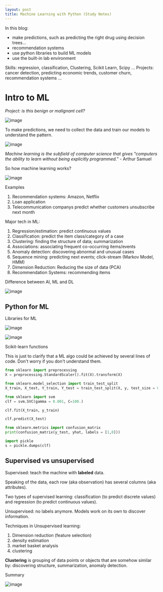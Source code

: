 ```yaml
---
layout: post
title: Machine Learning with Python (Study Notes)
---
```


In this blog: 

- make predictions, such as predicting the right drug using decision trees...
- recommendation systems
- use python libraries to build ML models
- use the built-in lab environment


Skills: regression, classification, Clustering, Scikit Learn, Scipy ...
Projects: cancer detection, predicting economic trends, customer churn, recommendation systems ...

# Intro to ML 

_Project: is this benign or malignant cell?_

![image](https://user-images.githubusercontent.com/51500878/141710323-f755f112-a394-4050-9565-cdec5f4c3564.png)

To make predictions, we need to collect the data and train our models to understand the pattern.

![image](https://user-images.githubusercontent.com/51500878/141710799-1889bf09-dc1e-41a7-aa29-e4008c66164a.png)


_Machine learning is the subfield of computer science that gives "computers the ability to learn without being explicitly programmed."_     - Arthur Samuel

So how machine learning works?

![image](https://user-images.githubusercontent.com/51500878/141711039-901a859e-65f8-4e05-aa04-381c56278f5d.png)

Examples 

1. Recommendation systems: Amazon, Netflix
2. Loan application
3. Telecommunication companys predict whether customers unsubscribe next month

Major tech in ML:

1. Regression/estimation: predict continuous values
2. Classification: predict the item class/category of a case
3. Clustering: finding the structure of data; summarization
4. Associations: associating frequent co-occurring items/events
5. Anomaly detection: discovering abnormal and unusual cases
6. Sequence mining: predicting next events; click-stream (Markov Model, HMM)
7. Dimension Reduction: Reducing the size of data (PCA)
8. Recommendation Systems: recommending items

Difference between AI, ML and DL

![image](https://user-images.githubusercontent.com/51500878/142795432-583c577d-9921-4ad4-9888-dd5d046390cf.png)


## Python for ML  

Libraries for ML

![image](https://user-images.githubusercontent.com/51500878/142795702-569030ad-4942-48ee-85db-4ec3ff4102c6.png)

![image](https://user-images.githubusercontent.com/51500878/142795791-8af1292b-b22a-4d1f-91a3-879bd3de9f37.png)

Scikit-learn functions

This is just to clarify that a ML algo could be achieved by several lines of code. Don't worry if you don't understand them.

```python
from sklearn import preprocessing
X = preprocessing.StandardScaler().fit(X).transform(X)

from sklearn.model_selection import train_test_split
X_train, X_test, Y_train, Y_test = train_test_split(X, y, test_size = 0.33)

from sklearn import svm
clf = svm.SVC(gamma = 0.001, C=100.)

clf.fit(X_train, y_train)

clf.predict(X_test)

from sklearn.metrics import confusion_matrix
print(confusion_matrix(y_test, yhat, labels = [1,0]))

import pickle
s = pickle.dumps(clf)
```

## Supervised vs unsupervised

Supervised: teach the machine with **labeled** data.

Speaking of the data, each row (aka observation) has several columns (aka attributes).

Two types of supervised learning: classification (to predict discrete values) and regression (to predict continuous values).

Unsupervised: no labels anymore. Models work on its own to discover information.

Techniques in Unsupervised learning: 
1. Dimension reduction (feature selection)
2. density estimation
3. market basket analysis
4. clustering

**Clustering** is grouping of data points or objects that are somehow similar by: discovering structure, summarization, anomaly detection.

Summary

![image](https://user-images.githubusercontent.com/51500878/142799927-57978b73-8a6a-4a6c-962d-74d3e21b9165.png)













